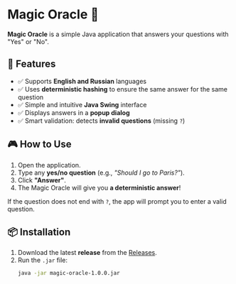 # Magic Oracle 🔮  
**Magic Oracle** is a simple Java application that answers your questions with "Yes" or "No".

## 🚀 Features  
- ✅ Supports **English and Russian** languages  
- ✅ Uses **deterministic hashing** to ensure the same answer for the same question  
- ✅ Simple and intuitive **Java Swing** interface  
- ✅ Displays answers in a **popup dialog**  
- ✅ Smart validation: detects **invalid questions** (missing `?`)  

## 🎮 How to Use  
1. Open the application.  
2. Type any **yes/no question** (e.g., *"Should I go to Paris?"*).  
3. Click **"Answer"**.  
4. The Magic Oracle will give you **a deterministic answer**!  

If the question does not end with `?`, the app will prompt you to enter a valid question.

## 📦 Installation  
1. Download the latest **release** from the [Releases](https://github.com/teqnitzo/magic-oracle/releases/tag/magic-oracle-v1.0.0).  
2. Run the `.jar` file:  
   ```bash
   java -jar magic-oracle-1.0.0.jar
